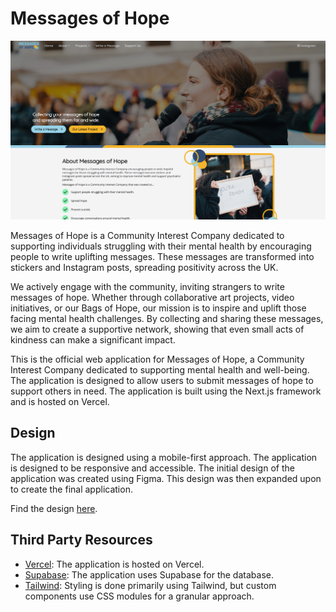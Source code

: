 # Messages of Hope

!["Messages of Hope Website"](/docs/images/home-page.png)

Messages of Hope is a Community Interest Company dedicated to supporting individuals struggling with their mental health by encouraging people to write uplifting messages. These messages are transformed into stickers and Instagram posts, spreading positivity across the UK.

We actively engage with the community, inviting strangers to write messages of hope. Whether through collaborative art projects, video initiatives, or our Bags of Hope, our mission is to inspire and uplift those facing mental health challenges. By collecting and sharing these messages, we aim to create a supportive network, showing that even small acts of kindness can make a significant impact.

This is the official web application for Messages of Hope, a Community Interest Company dedicated to supporting mental health and well-being. The application is designed to allow users to submit messages of hope to support others in need. The application is built using the Next.js framework and is hosted on Vercel.

## Design

The application is designed using a mobile-first approach. The application is designed to be responsive and accessible. The initial design of the application was created using Figma. This design was then expanded upon to create the final application.

Find the design [here](https://www.figma.com/design/EPLZyXpwPixaVd2QdufwvT/Base?node-id=0-1&t=WjjGneCl9vh9mWeZ-1).

## Third Party Resources

- [Vercel](https://vercel.com/): The application is hosted on Vercel.
- [Supabase](https://supabase.com/): The application uses Supabase for the database.
- [Tailwind](https://tailwindcss.com/): Styling is done primarily using Tailwind, but custom components use CSS modules for a granular approach.
